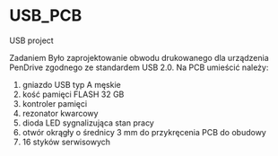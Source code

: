 # USB_PCB
USB project

Zadaniem Było zaprojektowanie obwodu drukowanego dla urządzenia PenDrive zgodnego ze standardem USB 2.0. Na PCB umieścić należy:
1. gniazdo USB typ A męskie
2. kość pamięci FLASH 32 GB
3. kontroler pamięci
4. rezonator kwarcowy
5. dioda LED sygnalizująca stan pracy
6. otwór okrągły o średnicy 3 mm do przykręcenia PCB do obudowy
7. 16 styków serwisowych
